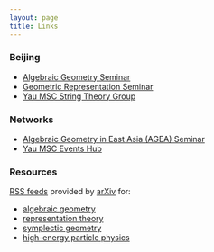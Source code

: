 ```yaml
---
layout: page
title: Links
---
```


### Beijing

- [Algebraic Geometry Seminar](https://ymsc.tsinghua.edu.cn/en/info/1053/1547.htm)
- [Geometric Representation Seminar](https://ymsc.tsinghua.edu.cn/en/info/1053/1549.htm)
- [Yau MSC String Theory Group](http://ymsc-strings.github.io/index.html)
 
### Networks

- [Algebraic Geometry in East Asia (AGEA) Seminar](https://sites.google.com/ncts.ntu.edu.tw/agea-seminar)
- [Yau MSC Events Hub](https://yau-msc-events.github.io)

### Resources

[RSS feeds](http://arxiv.org/help/rss) provided by <a href="http://arxiv.org/">arXiv</a> for:

- <a href="http://export.arxiv.org/rss/math.AG">algebraic
geometry</a>
- <a href="http://export.arxiv.org/rss/math.RT">representation theory</a>
- <a
href="http://export.arxiv.org/rss/math.SG">symplectic geometry</a>
- <a href="http://export.arxiv.org/rss/hep-th">high-energy particle physics</a>
